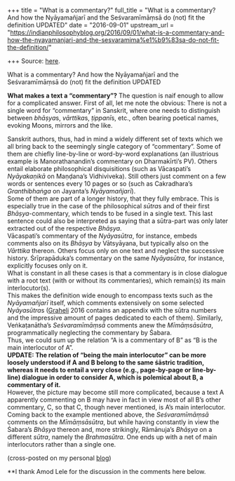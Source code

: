 +++
title = "What is a commentary?"
full_title = "What is a commentary? And how the Nyāyamañjarī and the Seśvaramīmāṃsā do (not) fit the definition UPDATED"
date = "2016-09-01"
upstream_url = "https://indianphilosophyblog.org/2016/09/01/what-is-a-commentary-and-how-the-nyayamanjari-and-the-sesvaramima%e1%b9%83sa-do-not-fit-the-definition/"

+++
Source: [here](https://indianphilosophyblog.org/2016/09/01/what-is-a-commentary-and-how-the-nyayamanjari-and-the-sesvaramima%e1%b9%83sa-do-not-fit-the-definition/).

What is a commentary? And how the Nyāyamañjarī and the Seśvaramīmāṃsā do (not) fit the definition UPDATED

**What makes a text a “commentary”?** The question is naif enough to
allow for a complicated answer. First of all, let me note the obvious:
There is not a single word for “commentary” in Sanskrit, where one needs
to distinguish between *bhāṣya*s, *vārttika*s, *ṭippanī*s, etc., often
bearing poetical names, evoking Moons, mirrors and the like.

Sanskrit authors, thus, had in mind a widely different set of texts
which we all bring back to the seemingly single category of
“commentary”. Some of them are chiefly line-by-line or word-by-word
explanations (an illustrious example is Manorathanandin’s commentary on
Dharmakīrti’s PV). Others entail elaborate philosophical disquisitions
(such as Vācaspati’s *Nyāyakaṇikā* on Maṇḍana’s Vidhiviveka). Still
others just comment on a few words or sentences every 10 pages or so
(such as Cakradhara’s *Granthibhaṅga* on Jayanta’s *Nyāyamañjarī*).  
Some of them are part of a longer history, that they fully embrace. This
is especially true in the case of the philosophical *sūtra*s and of
their first *Bhāṣya*-commentary, which tends to be fused in a single
text. This last sentence could also be interpreted as saying that a
sūtra-part was only later extracted out of the respective *Bhāṣya*.  
Vācaspati’s commentary of the *Nyāyasūtra*, for instance, embeds
comments also on its *Bhāṣya* by Vātsyāyana, but typically also on the
*Vārttika* thereon. Others focus only on one text and neglect the
successive history. Śrīprapāduka’s commentary on the same *Nyāyasūtra*,
for instance, explicitly focuses only on it.  
What is constant in all these cases is that a commentary is in close
dialogue with a root text (with or without its commentaries), which
remain(s) its main interlocutor(s).  
This makes the definition wide enough to encompass texts such as the
*Nyāyamañjarī* itself, which comments extensively on some selected
*Nyāyasūtra*s
([Graheli](http://verlag.oeaw.ac.at/History-and-Transmission-of-the-Ny%C4%81yama%C3%B1jar%C4%AB-)
2016 contains an appendix with the sūtra numbers and the impressive
amount of pages dedicated to each of them). Similarly, Veṅkaṭanātha’s
*Seśvaramīmāṃsā* comments anew the *Mīmāṃsāsūtra*, programmatically
neglecting the commentary by Śabara.  
Thus, we could sum up the relation “A is a commentary of B” as “B is the
main interlocutor of A”.  
**UPDATE: The relation of “being the main interlocutor” can be more
loosely understood if A and B belong to the same śāstric tradition,
whereas it needs to entail a very close (e.g., page-by-page or
line-by-line) dialogue in order to consider A, which is polemical about
B, a commentary of it.**  
However, the picture may become still more complicated, because a text A
apparently commenting on B may have in fact in view most of all B’s
other commentary, C, so that C, though never mentioned, is A’s main
interlocutor.  
Coming back to the example mentioned above, the *Seśvaramīmāṃsā*
comments on the *Mīmāṃsāsūtra*, but while having constantly in view the
Śabara’s *Bhāṣya* thereon and, more strikingly, Rāmānuja’s *Bhāṣya* on a
different *sūtra*, namely the *Brahmasūtra*. One ends up with a net of
main interlocutors rather than a single one.

(cross-posted on my personal [blog](http://elisafreschi.com))

\*\*I thank Amod Lele for the discussion in the comments here below.

